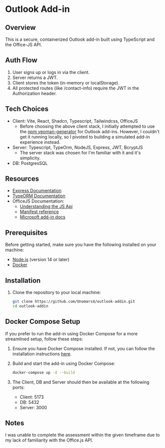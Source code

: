 # Outlook Add-in

## Overview

This is a secure, containerized Outlook add-in built using TypeScript and the Office-JS API.

## Auth Flow
1. User signs up or logs in via the client.
2. Server returns a JWT.
3. Client stores the token (in-memory or localStorage).
4. All protected routes (like /contact-info) require the JWT in the Authorization header. 


## Tech Choices
 - Client: Vite, React, Shadcn, Typescript, Tailwindcss, OfficeJS
      - Before choosing the above client stack, I initially attempted to use the [npm yeoman-generator](https://learn.microsoft.com/en-us/office/dev/add-ins/quickstarts/fluent-react-quickstart) for Outlook add-ins. However, I couldn't get it running locally, so I pivoted to building a simulated add-in experience instead.
 - Server: Typescript, TypeOrm, NodeJS, Express, JWT, BcryptJS
      - The server stack was chosen for I'm familiar with it and it's simplicity.
 - DB: PostgresSQL

## Resources
- [Express Documentation](https://expressjs.com/)
- [TypeORM Documentation](https://typeorm.io/)
- OfficeJS Documentation:
     - [Understanding the JS Api](https://learn.microsoft.com/en-us/office/dev/add-ins/develop/understanding-the-javascript-api-for-office)
     - [Manifest reference](https://learn.microsoft.com/en-us/office/dev/add-ins/develop/xml-manifest-overview?tabs=tabid-1)
     - [Microsoft add-in docs](https://learn.microsoft.com/en-us/office/dev/add-ins/overview/learning-path-beginner)

## Prerequisites

Before getting started, make sure you have the following installed on your machine:

- [Node.js](https://nodejs.org/) (version 14 or later)
- [Docker](https://www.docker.com/get-started)

## Installation

1. Clone the repository to your local machine:

   ```bash
   git clone https://github.com/Unomars4/outlook-addin.git
   cd outlook-addin
   ```
## Docker Compose Setup

If you prefer to run the add-in using Docker Compose for a more streamlined setup, follow these steps:

1. Ensure you have Docker Compose installed. If not, you can follow the installation instructions [here](https://docs.docker.com/compose/install/).

2. Build and start the add-in using Docker Compose:

   ```bash
   docker-compose up -d --build
   ```
3. The Client, DB and Server should then be available at the following ports:
   - Client: 5173
   - DB: 5432
   - Server: 3000
  
## Notes

I was unable to complete the assessment within the given timeframe due to my lack of familiarity with the Office.js API.

